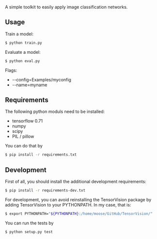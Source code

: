 A simple toolkit to easily apply image classification networks.


## Usage

Train a model:

```bash
$ python train.py
```

Evaluate a model:

```bash
$ python eval.py
```

Flags:
* --config=Examples/myconfig
* --name=myname


## Requirements

The following python moduls need to be installed:

* tensorflow 0.71
* numpy
* scipy
* PIL / pillow


You can do that by

```bash
$ pip install -r requirements.txt
```


## Development

First of all, you should install the additional development requirements:

```bash
$ pip install -r requirements-dev.txt
```

For development, you can avoid reinstalling the TensorVision package by adding
TensorVision to your PYTHONPATH. In my case, that is:

```bash
$ export PYTHONPATH="${PYTHONPATH}:/home/moose/GitHub/TensorVision/"
```

You can run the tests by

```bash
$ python setup.py test
```
